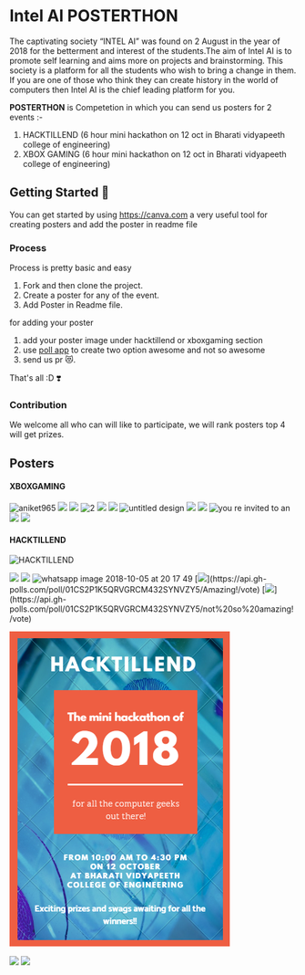 # Intel AI POSTERTHON
The captivating society “INTEL AI” was found on 2 August in the year of 2018 for the betterment and interest of the students.The aim of Intel AI is to promote self learning and aims more on projects and brainstorming. This society is a platform for all the students who wish to bring a change in them. If you are one of those who think they can create history in the world of computers then Intel AI is the chief leading platform for you.

**POSTERTHON** is Competetion in which you can send us posters for 2 events :- 

 1. HACKTILLEND (6 hour mini hackathon on 12 oct in Bharati vidyapeeth college of engineering)
 2. XBOX GAMING (6 hour mini hackathon on 12 oct in Bharati vidyapeeth college of engineering)

## Getting Started 🎉
You can get started by using https://canva.com a very useful tool for creating posters and add the poster in readme file
### Process
Process is pretty basic and easy

1. Fork and then clone the project.
2. Create a poster for any of the event.
3. Add Poster in Readme file.

for adding your poster 
1. add your poster image under hacktillend or xboxgaming section
2. use [poll app](https://app.gh-polls.com/) to create two option awesome and not so awesome
3. send us pr 😻.

That's all :D ❣️

### Contribution
We welcome all who can will like to participate, we will rank posters top 4 will get prizes.

## Posters

#### XBOXGAMING
![aniket965](https://user-images.githubusercontent.com/22680912/46370464-48506f80-c6a3-11e8-94eb-cc6d74fd2c71.jpeg)
[![](https://api.gh-polls.com/poll/01CRV0S9HGEYQ8GPTH7E8PGWSY/Amazing)](https://api.gh-polls.com/poll/01CRV0S9HGEYQ8GPTH7E8PGWSY/Amazing/vote)
[![](https://api.gh-polls.com/poll/01CRV0S9HGEYQ8GPTH7E8PGWSY/not%20so%20Amazing)](https://api.gh-polls.com/poll/01CRV0S9HGEYQ8GPTH7E8PGWSY/not%20so%20Amazing/vote)
![2](https://user-images.githubusercontent.com/32489939/46371914-41c3f700-c6a7-11e8-9ed3-6877d5cca01a.jpg)
[![](https://api.gh-polls.com/poll/01CRV47QH249W2ZQ42QG3AC4RQ/awesome)](https://api.gh-polls.com/poll/01CRV47QH249W2ZQ42QG3AC4RQ/awesome/vote)
[![](https://api.gh-polls.com/poll/01CRV47QH249W2ZQ42QG3AC4RQ/not%20so%20awesome)](https://api.gh-polls.com/poll/01CRV47QH249W2ZQ42QG3AC4RQ/not%20so%20awesome/vote)
![untitled design](https://user-images.githubusercontent.com/32489939/46372656-65883c80-c6a9-11e8-9e74-89727fc1211f.png)
[![](https://api.gh-polls.com/poll/01CRV541K0BT8HAC0RVT1QV6S6/Amazing)](https://api.gh-polls.com/poll/01CRV541K0BT8HAC0RVT1QV6S6/Amazing/vote)
[![](https://api.gh-polls.com/poll/01CRV541K0BT8HAC0RVT1QV6S6/not%20so%20amazing)](https://api.gh-polls.com/poll/01CRV541K0BT8HAC0RVT1QV6S6/not%20so%20amazing/vote)
![you re invited to an](https://user-images.githubusercontent.com/32489939/46373259-2a870880-c6ab-11e8-9afb-d8df41267063.jpg)
[![](https://api.gh-polls.com/poll/01CRV5RT1R8XDCFN1SJVGAGE8Z/Amazing)](https://api.gh-polls.com/poll/01CRV5RT1R8XDCFN1SJVGAGE8Z/Amazing/vote)
[![](https://api.gh-polls.com/poll/01CRV5RT1R8XDCFN1SJVGAGE8Z/not%20so%20Amazing)](https://api.gh-polls.com/poll/01CRV5RT1R8XDCFN1SJVGAGE8Z/not%20so%20Amazing/vote)


#### HACKTILLEND
![HACKTILLEND](https://user-images.githubusercontent.com/22680912/46370895-7e422380-c6a4-11e8-8f93-b531798cc457.jpeg)


[![](https://api.gh-polls.com/poll/01CRV2RAZP7ZR14X9ECJ45PWVY/Awesome)](https://api.gh-polls.com/poll/01CRV2RAZP7ZR14X9ECJ45PWVY/Awesome/vote)
[![](https://api.gh-polls.com/poll/01CRV2RAZP7ZR14X9ECJ45PWVY/not%20so%20Awesome)](https://api.gh-polls.com/poll/01CRV2RAZP7ZR14X9ECJ45PWVY/not%20so%20Awesome/vote)
![whatsapp image 2018-10-05 at 20 17 49](https://user-images.githubusercontent.com/32489939/46551685-0408dd80-c8f6-11e8-9adb-aca0b25c97aa.jpeg)
[![](https://api.gh-polls.com/poll/01CS2P1K5QRVGRCM432SYNVZY5/Amazing!)](https://api.gh-polls.com/poll/01CS2P1K5QRVGRCM432SYNVZY5/Amazing!/vote)
[![](https://api.gh-polls.com/poll/01CS2P1K5QRVGRCM432SYNVZY5/not%20so%20amazing!)](https://api.gh-polls.com/poll/01CS2P1K5QRVGRCM432SYNVZY5/not%20so%20amazing!/vote)

![HACKTILLEND](Screenshot%20(29).png)

[![](https://api.gh-polls.com/poll/01CS5H9AS5JGM4ESEN17D1X1TM/awesome)](https://api.gh-polls.com/poll/01CS5H9AS5JGM4ESEN17D1X1TM/awesome/vote)
[![](https://api.gh-polls.com/poll/01CS5H9AS5JGM4ESEN17D1X1TM/not%20awesome)](https://api.gh-polls.com/poll/01CS5H9AS5JGM4ESEN17D1X1TM/not%20awesome/vote)

